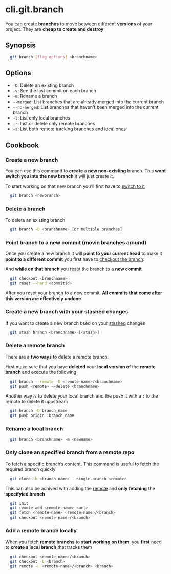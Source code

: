 # cli.git.branch

You can create **branches** to move between different **versions** of your project.
They are **cheap to create and destroy**

## Synopsis

```sh
  git branch [flag-options] <branchname>
```

## Options

- `-D`: Delete an existing branch
- `-v`: See the last commit on each branch
- `-m`: Rename a branch
- `--merged`: List branches that are already merged into the current branch
- `--no-merged`: List branches that haven't been merged into the current branch
- `-l`: List only local branches
- `-r`: List or delete only remote branches
- `-a`: List both remote tracking branches and local ones

## Cookbook

### Create a new branch

You can use this command to **create** a **new non-existing** branch. This **wont
switch you into the new branch** it will just create it.

To start working on that new branch you'll first have to [switch to it](./it3j.md)

```sh
  git branch <newbranch>
```

### Delete a branch

To delete an existing branch

```sh
  git branch -D <branchname> [or multiple branches]
```

### Point branch to a new commit (movin branches around)

Once you create a new branch it will **point to your current head** to make it
**point to a different commit** you first have to [checkout the branch](./it3j.md):

And **while on that branch** you [reset](./z9bi.md) the branch to a **new commit**

```sh
  git checkout <branchname>
  git reset --hard <commitid>
```

After you reset your branch to a new commit. **All commits that come after this
version are effectively undone**

### Create a new branch with your stashed changes

If you want to create a new branch bsed on your [stashed](./z9bi.md) changes

```sh
  git stash branch <branchname> [<stash>]
```

### Delete a remote branch

There are a **two ways** to delete a remote branch.

First make sure that you have **deleted** your **local version of** the
**remote branch** and execute the following

```sh
  git branch --remote -D <remote-name>/<branchname>
  git push <remote> --delete <branchname>
```

Another way is to delete your local branch and the push it with a `:` to the
remote to delete it uppstream

```sh
  git branch -D branch_name
  git push origin :branch_name
```

### Rename a local branch

```sh
  git branch <branchname> -m <newname>
```

### Only clone an specified branch from a remote repo

To fetch a specific branch’s content. This command is useful to fetch the
required branch quickly

```sh
  git clone -b <branch name> --single-branch <remote>
```

This can also be achived with adding the [remote](./95us.md) and **only
fetching** the **specifyied branch**

```sh
  git init
  git remote add <remote-name> <url>
  git fetch <remote-name> <remote-name>/<branch>
  git checkout <remote-name>/<branch>
```

### Add a remote branch locally

When you fetch **remote branchs** to **start working on them**, you **first**
need to **create a local branch** that tracks them

```sh
  git checkout <remote-name>/<branch>
  git checkout -b <branch>
  git remote -u <remote-name>/<branch> <branch>
```
